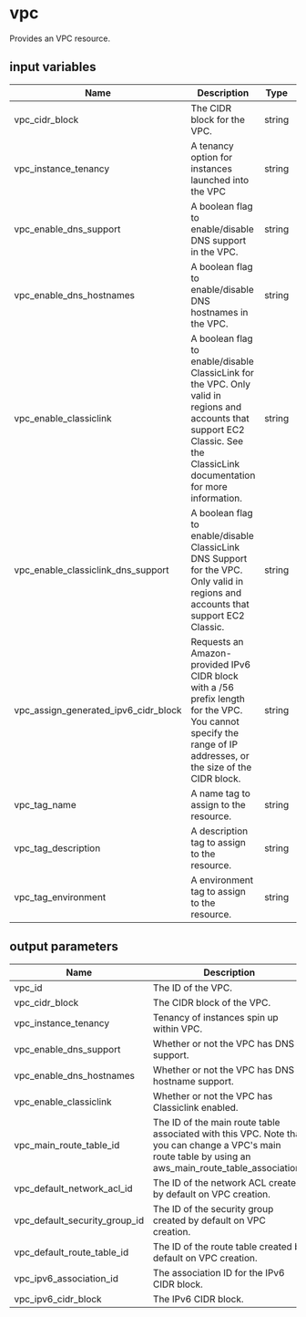 # vpc

Provides an VPC resource.

## input variables

| Name | Description | Type | Default | Required |
|------|-------------|:----:|:-----:|:-----:|
|vpc_cidr_block|The CIDR block for the VPC.|string|10.0.0.0/16|No|
|vpc_instance_tenancy|A tenancy option for instances launched into the VPC|string|default|No|
|vpc_enable_dns_support|A boolean flag to enable/disable DNS support in the VPC.|string|true|No|
|vpc_enable_dns_hostnames|A boolean flag to enable/disable DNS hostnames in the VPC.|string|false|No|
|vpc_enable_classiclink|A boolean flag to enable/disable ClassicLink for the VPC. Only valid in regions and accounts that support EC2 Classic. See the ClassicLink documentation for more information.|string|false|No|
|vpc_enable_classiclink_dns_support|A boolean flag to enable/disable ClassicLink DNS Support for the VPC. Only valid in regions and accounts that support EC2 Classic.|string|false|No|
|vpc_assign_generated_ipv6_cidr_block|Requests an Amazon-provided IPv6 CIDR block with a /56 prefix length for the VPC. You cannot specify the range of IP addresses, or the size of the CIDR block.|string|false|No|
|vpc_tag_name|A name tag to assign to the resource.|string|{{ name }}|No|
|vpc_tag_description|A description tag to assign to the resource.|string|Managed by TerraHub|No|
|vpc_tag_environment|A environment tag to assign to the resource.|string|default|No|

## output parameters

| Name | Description | Type |
|------|-------------|:----:|
|vpc_id|The ID of the VPC.|string|
|vpc_cidr_block|The CIDR block of the VPC.|string|
|vpc_instance_tenancy|Tenancy of instances spin up within VPC.|string|
|vpc_enable_dns_support|Whether or not the VPC has DNS support.|boolean|
|vpc_enable_dns_hostnames|Whether or not the VPC has DNS hostname support.|boolean|
|vpc_enable_classiclink|Whether or not the VPC has Classiclink enabled.|boolean|
|vpc_main_route_table_id|The ID of the main route table associated with this VPC. Note that you can change a VPC's main route table by using an aws_main_route_table_association..|string|
|vpc_default_network_acl_id|The ID of the network ACL created by default on VPC creation.|string|
|vpc_default_security_group_id|The ID of the security group created by default on VPC creation.|string|
|vpc_default_route_table_id|The ID of the route table created by default on VPC creation.|string|
|vpc_ipv6_association_id|The association ID for the IPv6 CIDR block.|string|
|vpc_ipv6_cidr_block|The IPv6 CIDR block.|string|
